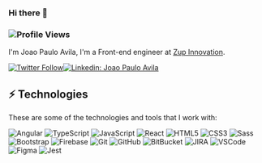 ### Hi there 👋

### ![Profile Views](http://estruyf-github.azurewebsites.net/api/VisitorHit?user=joaopavila&repo=joaopavila&countColorcountColor)

I'm Joao Paulo Avila, I'm a Front-end engineer at [Zup Innovation](https://www.zup.com.br/).

[![Twitter Follow](https://img.shields.io/twitter/follow/joaopaulo_avila?style=social)](https://twitter.com/joaopaulo_avila)[![Linkedin: Joao Paulo Avila](https://img.shields.io/badge/-Linkedin-blue?style=flat-square&logo=Linkedin&logoColor=white&link=https://www.linkedin.com/in/joao-paulo-avila-a6173871/)](https://www.linkedin.com/in/joao-paulo-avila-a6173871/)

## ⚡ Technologies

These are some of the technologies and tools that I work with:

![Angular](https://img.shields.io/badge/-Angular-DD0031?style=for-the-badge&logo=angular)
![TypeScript](https://img.shields.io/badge/-TypeScript-007ACC?style=for-the-badge&logo=typescript)
![JavaScript](https://img.shields.io/badge/-JavaScript-black?style=for-the-badge&logo=javascript)
![React](https://img.shields.io/badge/-react-black?style=for-the-badge&logo=react)
![HTML5](https://img.shields.io/badge/-HTML5-E34F26?style=for-the-badge&logo=html5&logoColor=white)
![CSS3](https://img.shields.io/badge/-CSS3-1572B6?style=for-the-badge&logo=css3)
![Sass](https://img.shields.io/badge/-Sass-CC6699?style=for-the-badge&logo=sass&logoColor=white)
![Bootstrap](https://img.shields.io/badge/-Bootstrap-563D7C?style=for-the-badge&logo=bootstrap)
![Firebase](https://img.shields.io/badge/Firebase-FFCA28?style=for-the-badge&logo=firebase&logoColor=white)
![Git](https://img.shields.io/badge/-Git-black?style=for-the-badge&logo=git)
![GitHub](https://img.shields.io/badge/-GitHub-181717?style=for-the-badge&logo=github)
![BitBucket](https://img.shields.io/badge/-BitBucket-darkblue?style=for-the-badge&logo=bitbucket)
![JIRA](https://img.shields.io/badge/-JIRA-0052CC?style=for-the-badge&logo=jira)
![VSCode](https://img.shields.io/badge/-VSCode-007ACC?style=for-the-badge&logo=visual-studio-code&logoColor=white)
![Figma](https://img.shields.io/badge/-Figma-black?style=for-the-badge&logo=figma)
![Jest](https://img.shields.io/badge/-jest-green?style=for-the-badge&logo=jest)
